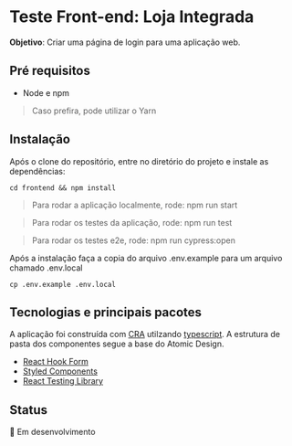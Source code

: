 # Teste Front-end: Loja Integrada

**Objetivo**: Criar uma página de login para uma aplicação web.

## Pré requisitos

- Node e npm

> Caso prefira, pode utilizar o Yarn

## Instalação

Após o clone do repositório, entre no diretório do projeto e instale as dependências:

```
cd frontend && npm install
```

> Para rodar a aplicação localmente, rode: npm run start

> Para rodar os testes da aplicação, rode: npm run test

> Para rodar os testes e2e, rode: npm run cypress:open

Após a instalação faça a copia do arquivo .env.example para um arquivo chamado .env.local

```
cp .env.example .env.local
```

## Tecnologias e principais pacotes

A aplicação foi construída com [CRA](https://create-react-app.dev/) utilzando [typescript](https://www.typescriptlang.org/).
A estrutura de pasta dos componentes segue a base do Atomic Design.

- [React Hook Form](https://react-hook-form.com/)
- [Styled Components](https://styled-components.com/)
- [React Testing Library](https://testing-library.com/)

## Status

:construction: Em desenvolvimento

